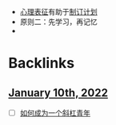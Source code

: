 - [心理表征](<心理表征.md>)有助于[制订计划](<制订计划.md>)
- 原则二：先学习，再记忆
- 

# Backlinks
## [January 10th, 2022](<January 10th, 2022.md>)
- [ ] [如何成为一个斜杠青年](<如何成为一个斜杠青年.md>)

